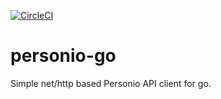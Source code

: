 [![CircleCI](https://dl.circleci.com/status-badge/img/gh/giantswarm/personio-go/tree/main.svg?style=shield&circle-token=fa77270945b2f8a813060b9159a5c9a17c63bf05)](https://dl.circleci.com/status-badge/redirect/gh/giantswarm/personio-go/tree/main)

# personio-go

Simple net/http based Personio API client for go.

[generate]: https://github.com/giantswarm/personio-go/generate
